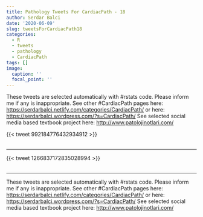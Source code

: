 ```yaml
---
title: Pathology Tweets For CardiacPath - 18
author: Serdar Balci
date: '2020-06-09'
slug: tweetsForCardiacPath18
categories:
  - R
  - tweets
  - pathology
  - CardiacPath
tags: []
image:
  caption: ''
  focal_point: ''
---
```



These tweets are selected automatically with #rstats code. Please inform me if any is inappropriate.
See other #CardiacPath pages here: https://serdarbalci.netlify.com/categories/CardiacPath/  or here: https://serdarbalci.wordpress.com/?s=CardiacPath/ 
See selected social media based textbook project here: http://www.patolojinotlari.com/

{{< tweet 992184776432934912 >}}
<br>
<br>
<hr>
{{< tweet 1266837172835028994 >}}
<br>
<br>
<hr>


These tweets are selected automatically with #rstats code. Please inform me if any is inappropriate.
See other #CardiacPath pages here: https://serdarbalci.netlify.com/categories/CardiacPath/  or here: https://serdarbalci.wordpress.com/?s=CardiacPath/ 
See selected social media based textbook project here: http://www.patolojinotlari.com/
